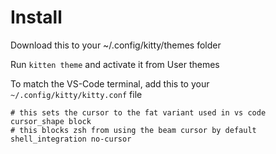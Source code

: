# Install
Download this to your ~/.config/kitty/themes folder

Run `kitten theme` and activate it from User themes

To match the VS-Code terminal, add this to your `~/.config/kitty/kitty.conf` file

```
# this sets the cursor to the fat variant used in vs code
cursor_shape block
# this blocks zsh from using the beam cursor by default
shell_integration no-cursor
```